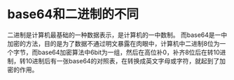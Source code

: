 # base64和二进制的不同

二进制是计算机最基础的一种数据表示，是计算机的一中数制。
而base64是一中加密的方法，目的是为了数据不通过明文暴露在肉眼中，计算机中二进制8位为一个字节，而base64加密算法中6bit为一组，然后在高位补0，补齐8位后在转10进制，转10进制后有一张base64的对照表，在转换成英文字母或字符，就起到了加密的作用。

